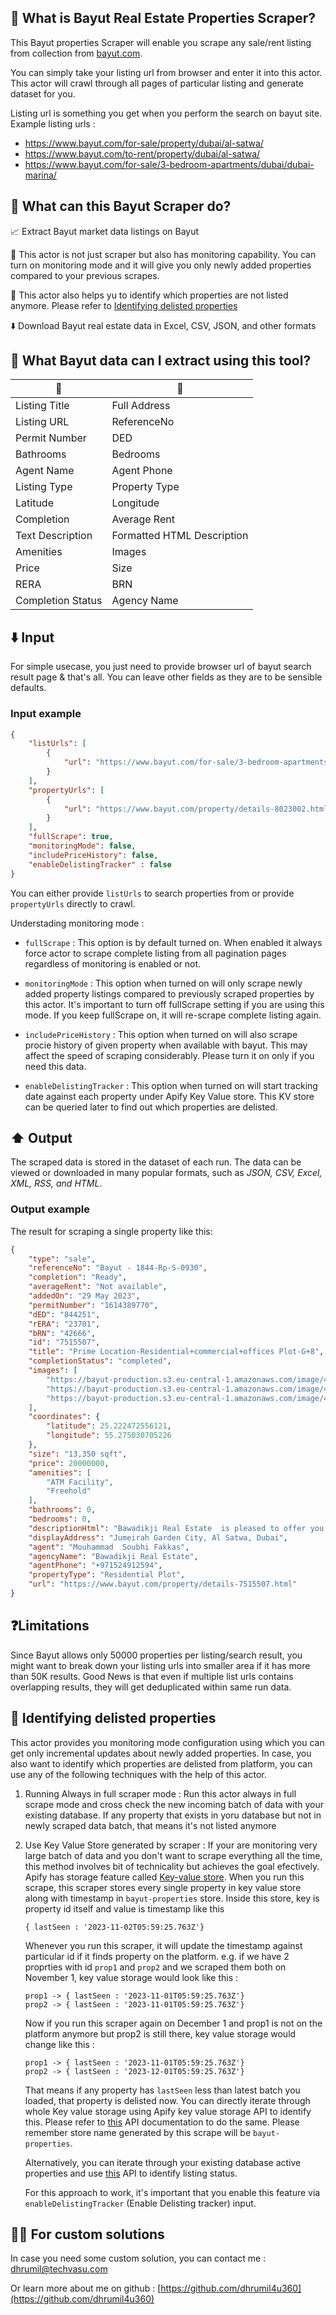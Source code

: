 ## 🏡 What is Bayut Real Estate Properties Scraper?

This Bayut properties Scraper will enable you scrape any sale/rent listing from  collection from [bayut.com](https://www.bayut.com/).

You can simply take your listing url from browser and enter it into this actor. This actor will crawl through all pages of particular listing and generate dataset for you.

Listing url is something you get when you perform the search on bayut site. Example listing urls :

- https://www.bayut.com/for-sale/property/dubai/al-satwa/
- https://www.bayut.com/to-rent/property/dubai/al-satwa/
- https://www.bayut.com/for-sale/3-bedroom-apartments/dubai/dubai-marina/

## 🚪 What can this Bayut Scraper do?

📈 Extract Bayut market data listings on Bayut 

👀 This actor is not just scraper but also has monitoring capability. You can turn on monitoring mode and it will give you only newly added properties compared to your previous scrapes.

📩  This actor also helps yu to identify which properties are not listed anymore. Please refer to [Identifying delisted properties](#identifying-delisted-properties) 

⬇️ Download Bayut real estate data in Excel, CSV, JSON, and other formats


## 🌳 What Bayut data can I extract using this tool?

|       📝         |             📝            |
|------------------|----------------------------|
| Listing Title    | Full Address               |
| Listing URL      | ReferenceNo                |
| Permit Number    | DED                        |
| Bathrooms        | Bedrooms                   |
| Agent Name       | Agent Phone                |
| Listing Type     | Property Type              |
| Latitude         | Longitude                  |
| Completion       | Average Rent               |
| Text Description | Formatted HTML Description |
| Amenities        | Images                     |
| Price            | Size                       |
| RERA             | BRN                        |
| Completion Status| Agency Name                |


## ⬇️ Input

For simple usecase, you just need to provide browser url of bayut search result page & that's all. You can leave other fields as they are to be sensible defaults.

### Input example


```json
{
    "listUrls": [
        {
            "url": "https://www.bayut.com/for-sale/3-bedroom-apartments/dubai/dubai-marina/"
        }
    ],
    "propertyUrls": [
        {
            "url": "https://www.bayut.com/property/details-8023002.html"
        }
    ],
    "fullScrape": true,
    "monitoringMode": false,
    "includePriceHistory": false,
    "enableDelistingTracker" : false
}
```

You can either provide `listUrls` to search properties from or provide `propertyUrls` directly to crawl.

Understading monitoring mode :

- `fullScrape` : This option is by default turned on. When enabled it always force actor to scrape complete listing from all pagination pages regardless of monitoring is enabled or not.


- `monitoringMode` : This option when turned on will only scrape newly added property listings compared to previously scraped properties by this actor. It's important to turn off fullScrape setting if you are using this mode. If you keep fullScrape on, it will re-scrape complete listing again.

- `includePriceHistory` : This option when turned on will also scrape procie history of given property when available with bayut. This may affect the speed of scraping considerably. Please turn it on only if you need this data.

- `enableDelistingTracker` : This option when turned on will start tracking date against each property under Apify Key Value store. This KV store can be queried later to find out which properties are delisted.

## ⬆️ Output

The scraped data is stored in the dataset of each run. The data can be viewed or downloaded in many popular formats, such as *JSON, CSV, Excel, XML, RSS, and HTML*.

### Output example
The result for scraping a single property like this:

```json
{
	"type": "sale",
	"referenceNo": "Bayut - 1844-Rp-S-0930",
	"completion": "Ready",
	"averageRent": "Not available",
	"addedOn": "29 May 2023",
	"permitNumber": "1614389770",
	"dED": "844251",
	"rERA": "23701",
	"bRN": "42666",
	"id": "7515507",
	"title": "Prime Location-Residential+commercial+offices Plot-G+8",
	"completionStatus": "completed",
	"images": [
		"https://bayut-production.s3.eu-central-1.amazonaws.com/image/400340335/2453b599f4a9484cb844fa4dec643dd2",
		"https://bayut-production.s3.eu-central-1.amazonaws.com/image/400340423/b301636057304235903c056e85e01374",
		"https://bayut-production.s3.eu-central-1.amazonaws.com/image/400340445/aece2164910a4bc4adc9205b6e916a9e"
	],
	"coordinates": {
		"latitude": 25.222472556121,
		"longitude": 55.275030705226
	},
	"size": "13,350 sqft",
	"price": 20000000,
	"amenities": [
		"ATM Facility",
		"Freehold"
	],
	"bathrooms": 0,
	"bedrooms": 0,
	"descriptionHtml": "Bawadikji Real Estate  is pleased to offer you, residential  plots at Jumeirah Gardens City, Al Satwa Dubai. <br /><br /><br />Plot Usage:  Residential+commercial+offices Plot . <br />Plot Size – 13,300 sqft<br /> <br />Permitted Height G+8<br />Ownership: Freehold<br /> <br />No time limit for Construction<br /><br /><br />The development follows Dubai Development Authority (DDA) rules and regulations in terms of design &amp; construction<br /><br /><br />The development follows Dubai Development Authority (DDA) rules and regulations in terms of design &amp; construction dda. gov. ae/dda-services/zoning-services/<br />Jumeirah Garden City is set to emerge as a medium density, mixed-use neighbourhood that features residential apartments, retail spaces, public facilities, hotels, and parks. It will continue to house popular landmarks such as Jumma Masjid and other utilities. Jumeirah Garden City is located within an existing urban fabric parallel to Sheikh Zayed Road in Dubai.",
	"displayAddress": "Jumeirah Garden City, Al Satwa, Dubai",
	"agent": "Mouhammad  Soubhi Fakkas",
	"agencyName": "Bawadikji Real Estate",
	"agentPhone": "+971524912594",
	"propertyType": "Residential Plot",
	"url": "https://www.bayut.com/property/details-7515507.html"
}
```

## ❓Limitations

Since Bayut allows only 50000 properties per listing/search result, you might want to break down your listing urls into smaller area if it has more than 50K results. Good News is that even if multiple list urls contains overlapping results, they will get deduplicated within same run data.

## 🔎 Identifying delisted properties

This actor provides you monitoring mode configuration using which you can get only incremental updates about newly added properties. In case, you also want to identify which properties are delisted from platform, you can use any of the following techniques with the help of this actor.

1. Running Always in full scraper mode :
    Run this actor always in full scrape mode and cross check the new incoming batch of data with your existing database. If any property that exists in yoru database but not in newly scraped data batch, that means it's not listed anymore

2. Use Key Value Store generated by scraper :
    If your are monitoring very large batch of data and you don't want to scrape everything all the time, this method involves bit of technicality but achieves the goal efectively. Apify has storage feature called [Key-value store](https://docs.apify.com/api/v2/#/reference/key-value-stores/key-collection/get-list-of-keys). When you run this scrape, this scraper stores every single property in key value store along with timestamp in `bayut-properties` store. Inside this store, key is property id itself and value is timestamp like this

    ```
    { lastSeen : '2023-11-02T05:59:25.763Z'}
    ```

    Whenever you run this scraper, it will update the timestamp against particular id if it finds property on the platform. e.g. if we have 2 proprties with id `prop1` and `prop2` and we scraped them both on November 1, key value storage would look like this :

    ```
    prop1 -> { lastSeen : '2023-11-01T05:59:25.763Z'}
    prop2 -> { lastSeen : '2023-11-01T05:59:25.763Z'}
    ```

    Now if you run this scraper again on December 1 and prop1 is not on the platform anymore but prop2 is still there, key value storage would change like this :

    ```
    prop1 -> { lastSeen : '2023-11-01T05:59:25.763Z'}
    prop2 -> { lastSeen : '2023-12-01T05:59:25.763Z'}
    ```

    That means if any property has `lastSeen` less than latest batch you loaded, that property is delisted now. You can directly iterate through whole Key value storage using Apify key value storage API to identify this. Please refer to [this](https://docs.apify.com/api/v2/#/reference/key-value-stores/key-collection/get-list-of-keys) API documentation to do the same. Please remember store name generated by this scrape will be `bayut-properties`.

    Alternatively, you can iterate through your existing database active properties and use [this](https://docs.apify.com/api/v2/#/reference/key-value-stores/record/get-record) API to identify listing status.

    For this approach to work, it's important that you enable this feature via `enableDelistingTracker` (Enable Delisting tracker) input.


## 🙋‍♀️ For custom solutions

In case you need some custom solution, you can contact me : [dhrumil@techvasu.com](mailto:dhrumil@techvasu.com)

Or learn more about me on github : [https://github.com/dhrumil4u360](https://github.com/dhrumil4u360)